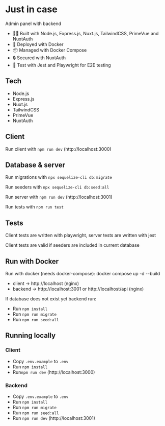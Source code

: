 # Just in case

Admin panel with backend 

- 💪🏻 Built with Node.js, Express.js, Nuxt.js, TailwindCSS, PrimeVue and NuxtAuth
- 🚀 Deployed with Docker
- 📦 Managed with Docker Compose
- 🔒 Secured with NuxtAuth
- 🧪 Test with Jest and Playwright for E2E testing

## Tech

- Node.js
- Express.js
- Nuxt.js
- TailwindCSS
- PrimeVue
- NuxtAuth

## Client

Run client with `npm run dev` (http://localhost:3000)

## Database & server

Run migrations with `npx sequelize-cli db:migrate`

Run seeders with `npx sequelize-cli db:seed:all`

Run server with `npm run dev` (http://localhost:3001)

Run tests with `npm run test`

## Tests

Client tests are written with playwright, server tests are written with jest

Client tests are valid if seeders are included in current database

## Run with Docker 

Run with docker (needs docker-compose): docker compose up -d --build

- client -> http://localhost (nginx)
- backend -> http://localhost:3001 or http://localhost/api (nginx)

If database does not exist yet backend run:
- Run `npm install`
- Run `npm run migrate`
- Run `npm run seed:all`

## Running locally

### Client

- Copy `.env.example` to `.env` 
- Run `npm install` 
- Run`npm run dev` (http://localhost:3000)

### Backend

- Copy `.env.example` to `.env`
- Run `npm install`
- Run `npm run migrate`
- Run `npm run seed:all`
- Run `npm run dev` (http://localhost:3001)